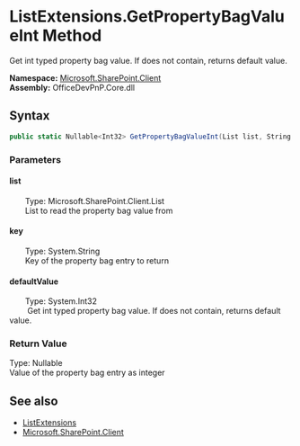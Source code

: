 # ListExtensions.GetPropertyBagValueInt Method  
 Get int typed property bag value. If does not contain, returns default value.   

**Namespace:** [Microsoft.SharePoint.Client](Microsoft.SharePoint.Client.md)  
**Assembly:** OfficeDevPnP.Core.dll  
## Syntax
```C#
public static Nullable<Int32> GetPropertyBagValueInt(List list, String key, Int32 defaultValue)
```
### Parameters
#### list  
&emsp;&emsp;Type: Microsoft.SharePoint.Client.List  
&emsp;&emsp;List to read the property bag value from  

  

#### key  
&emsp;&emsp;Type: System.String  
&emsp;&emsp;Key of the property bag entry to return  

  

#### defaultValue  
&emsp;&emsp;Type: System.Int32  
&emsp;&emsp; Get int typed property bag value. If does not contain, returns default value.   

  

### Return Value
Type: Nullable<Int32>  
Value of the property bag entry as integer  


## See also
- [ListExtensions](Microsoft.SharePoint.Client.ListExtensions.md) 
- [Microsoft.SharePoint.Client](Microsoft.SharePoint.Client.md) 
